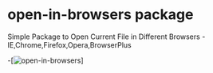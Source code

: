 # open-in-browsers package

Simple Package to Open Current File in Different Browsers - IE,Chrome,Firefox,Opera,BrowserPlus

-[![open-in-browsers](https://raw.github.com/skandasoft/open-in-browsers/master/open-in-browsers.png)]
